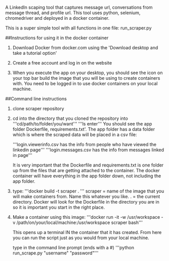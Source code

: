 A LinkedIn scaping tool that captures message url, conversations from message thread, and profile url. This tool uses python, selenium, chromedriver and deployed in a docker container.

This is a super simple tool with all functions in one file: run_scraper.py

##Instructions for using it in the docker container

1) Download Docker from docker.com using the 'Download desktop and take a tutorial option'

2) Create a free account and log in on the website

3) When you execute the app on your desktop, you should see the icon on your top bar
build the image that you will be using to create containers with. You need to be logged in to use docker containers on your local machine.

##Command line instructions

1) clone scraper repository

2) cd into the directory that you cloned the repository into
	'''cd/path/to/folder/you/want'''
	'''ls enter'''
	You should see the app folder Dockerfile, requirements.txt'. The app folder has a data folder which is where the scraped data will be placed in a csv file:

	'''login.viewerinfo.csv has the info from people who have viewed the linkedin page'''
	'''login.messages.csv has the info from messages linked in page'''

	It is very important that the Dockerfile and requirements.txt is one folder up from the files that are getting attached to the container. The docker container will have everything in the app folder down, not including the app folder.


3) type: 
	'''docker build -t scraper . '''
	scraper = name of the image that you will make containers from. Name this whatever you like.
	. = the current directory. Docker will look for the Dockerfile in the directory you are in so it is important you start in the right place.

4) Make a container using this image:
	'''docker run -it -w /usr/workspace -v /path/on/your/local/machine:/usr/workspace scraper bash'''

	This opens up a terminal IN the container that it has created. From here you can run the script just as you would from your local machine. 

	type in the command line prompt (ends with a #) 
	'''python run_scrape.py "username" "password"'''